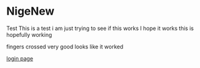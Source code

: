 # NigeNew
Test
This is a test i am just trying to see if this works
I hope it works
this is hopefully working

fingers crossed very good
looks like it worked


[login page](https://github.com/Nige72/NigeNewTest/blob/main/images/homepage.png)
